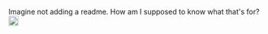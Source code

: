 Imagine not adding a readme. How am I supposed to know what that's for? <img src="https://cdn.discordapp.com/emojis/427447618286313472.png?v=1" alt=":PepeHands:" width="20" height="20">
